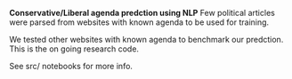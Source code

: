 **Conservative/Liberal agenda predction using NLP**
Few political articles were parsed from websites with known agenda to be used for training.

We tested other websites with known agenda to benchmark our predction. This is the on going research code.

See src/ notebooks for more info.
